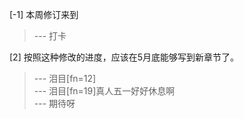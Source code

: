 
[-1] 本周修订来到
>--- 打卡<br>

[2] 按照这种修改的进度，应该在5月底能够写到新章节了。
>--- 泪目[fn=12]<br>
>--- 泪目[fn=19]真人五一好好休息啊<br>
>--- 期待呀<br>
